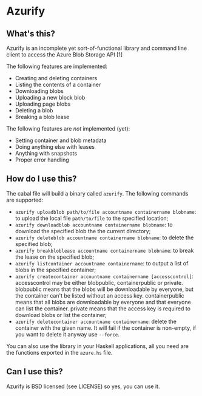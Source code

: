 Azurify
=======

What's this?
------------

Azurify is an incomplete yet sort-of-functional library and command line client to access the Azure Blob Storage API [1]

The following features are implemented:
- Creating and deleting containers
- Listing the contents of a container
- Downloading blobs
- Uploading a new block blob
- Uploading page blobs
- Deleting a blob
- Breaking a blob lease

The following features are *not* implemented (yet):
- Setting container and blob metadata
- Doing anything else with leases
- Anything with snapshots
- Proper error handling

How do I use this?
------------------

The cabal file will build a binary called ``azurify``. The following commands are supported:

- ``azurify uploadblob path/to/file accountname containername blobname``: to upload the local file ``path/to/file`` to the specified location;
- ``azurify downloadblob accountname containername blobname``: to download the specified blob the the current directory;
- ``azurify deleteblob accountname containername blobname``: to delete the specified blob;
- ``azurify breakbloblease accountname containername blobname``: to break the lease on the specified blob;
- ``azurify listcontainer accountname containername``: to output a list of blobs in the specified container;
- ``azurify createcontainer accountname containername [accesscontrol]``: accesscontrol may be either blobpublic, containerpublic or private. blobpublic means that the blobs will be downloadable by everyone, but the container can't be listed without an access key. containerpublic means that all blobs are downloadable by everyone and that everyone can list the container. private means that the access key is required to download blobs or list the container;
- ``azurify deletecontainer accountname containername``: delete the container with the given name. It will fail if the container is non-empty, if you want to delete it anyway use ``--force``.

You can also use the library in your Haskell applications, all you need are the functions exported in the ``azure.hs`` file.

Can I use this?
---------------

Azurify is BSD licensed (see LICENSE) so yes, you can use it.
